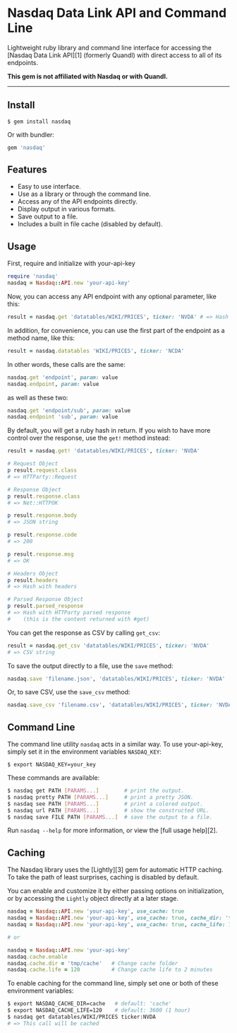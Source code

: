 # Nasdaq Data Link API and Command Line

Lightweight ruby library and command line interface for accessing the 
[Nasdaq Data Link API][1] (formerly Quandl) with direct access to all of its
endpoints.

**This gem is not affiliated with Nasdaq or with Quandl.**

---

## Install

```
$ gem install nasdaq
```

Or with bundler:

```ruby
gem 'nasdaq'
```


## Features

* Easy to use interface.
* Use as a library or through the command line.
* Access any of the API endpoints directly.
* Display output in various formats.
* Save output to a file.
* Includes a built in file cache (disabled by default).


## Usage

First, require and initialize with your-api-key

```ruby
require 'nasdaq'
nasdaq = Nasdaq::API.new 'your-api-key'
```

Now, you can access any API endpoint with any optional parameter, like
this:

```ruby
result = nasdaq.get 'datatables/WIKI/PRICES', ticker: 'NVDA' # => Hash
```

In addition, for convenience, you can use the first part of the endpoint as
a method name, like this:

```ruby
result = nasdaq.datatables 'WIKI/PRICES', ticker: 'NCDA'
```

In other words, these calls are the same:

```ruby
nasdaq.get 'endpoint', param: value
nasdaq.endpoint, param: value
```

as well as these two:

```ruby
nasdaq.get 'endpoint/sub', param: value
nasdaq.endpoint 'sub', param: value
```

By default, you will get a ruby hash in return. If you wish to have more 
control over the response, use the `get!` method instead:

```ruby
result = nasdaq.get! 'datatables/WIKI/PRICES', ticker: 'NVDA'

# Request Object
p result.request.class
# => HTTParty::Request

# Response Object
p result.response.class
# => Net::HTTPOK

p result.response.body
# => JSON string

p result.response.code
# => 200

p result.response.msg
# => OK

# Headers Object
p result.headers
# => Hash with headers

# Parsed Response Object
p result.parsed_response
# => Hash with HTTParty parsed response 
#    (this is the content returned with #get)
```

You can get the response as CSV by calling `get_csv`:

```ruby
result = nasdaq.get_csv 'datatables/WIKI/PRICES', ticker: 'NVDA'
# => CSV string
```

To save the output directly to a file, use the `save` method:

```ruby
nasdaq.save 'filename.json', 'datatables/WIKI/PRICES', ticker: 'NVDA'
```

Or, to save CSV, use the `save_csv` method:

```ruby
nasdaq.save_csv 'filename.csv', 'datatables/WIKI/PRICES', ticker: 'NVDA'
```


## Command Line

The command line utility `nasdaq` acts in a similar way. To use your-api-key,
simply set it in the environment variables `NASDAQ_KEY`:

```
$ export NASDAQ_KEY=your_key
```

These commands are available:

```bash
$ nasdaq get PATH [PARAMS...]        # print the output.  
$ nasdaq pretty PATH [PARAMS...]     # print a pretty JSON.  
$ nasdaq see PATH [PARAMS...]        # print a colored output.  
$ nasdaq url PATH [PARAMS...]        # show the constructed URL.  
$ nasdaq save FILE PATH [PARAMS...]  # save the output to a file.  
```

Run `nasdaq --help` for more information, or view the [full usage help][2].

## Caching

The Nasdaq library uses the [Lightly][3] gem for automatic HTTP caching.
To take the path of least surprises, caching is disabled by default.

You can enable and customize it by either passing options on 
initialization, or by accessing the `Lightly` object directly at 
a later stage.

```ruby
nasdaq = Nasdaq::API.new 'your-api-key', use_cache: true
nasdaq = Nasdaq::API.new 'your-api-key', use_cache: true, cache_dir: 'tmp'
nasdaq = Nasdaq::API.new 'your-api-key', use_cache: true, cache_life: 120

# or 

nasdaq = Nasdaq::API.new 'your-api-key'
nasdaq.cache.enable
nasdaq.cache.dir = 'tmp/cache'   # Change cache folder
nasdaq.cache.life = 120          # Change cache life to 2 minutes
```

To enable caching for the command line, simply set one or both of 
these environment variables:

```bash
$ export NASDAQ_CACHE_DIR=cache   # default: 'cache'
$ export NASDAQ_CACHE_LIFE=120    # default: 3600 (1 hour)
$ nasdaq get datatables/WIKI/PRICES ticker:NVDA
# => This call will be cached
```

